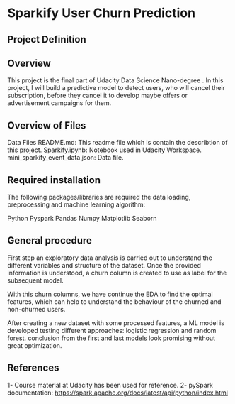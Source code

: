 # Sparkify User Churn Prediction
## Project Definition
## Overview
This project is the final part of Udacity Data Science Nano-degree . In this project, I will build a predictive model to detect users, who will cancel their subscription, before they cancel it to develop maybe offers or advertisement campaigns for them.

## Overview of Files
Data Files
README.md: This readme file which is contain the describtion of this project.
Sparkify.ipynb: Notebook used in Udacity Workspace.
mini_sparkify_event_data.json: Data file.


## Required installation
The following packages/libraries are required the data loading, preprocessing and machine learning algorithm:

Python
Pyspark
Pandas
Numpy
Matplotlib
Seaborn

## General procedure

First step an exploratory data analysis is carried out to understand the different variables and structure of the dataset. Once the provided information is understood, a churn column is created to use as label for the subsequent model.

With this churn columns, we have continue the EDA to find the optimal features, which can help to understand the behaviour of the churned and non-churned users.

After creating a new dataset with some processed features, a ML model is developed testing different approaches: logistic regression and random forest.
conclusion from the first and last models look promising without great optimization.

## References
1- Course material at Udacity has been used for reference. 
2- pySpark documentation:  https://spark.apache.org/docs/latest/api/python/index.html 
